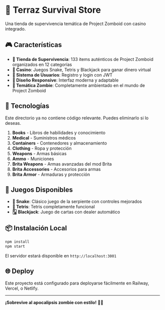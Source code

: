 # 🧟 Terraz Survival Store

Una tienda de supervivencia temática de Project Zomboid con casino integrado.

## 🎮 Características

- **🛒 Tienda de Supervivencia**: 133 items auténticos de Project Zomboid organizados en 12 categorías
- **🎰 Casino**: Juegos Snake, Tetris y Blackjack para ganar dinero virtual
- **🔐 Sistema de Usuarios**: Registro y login con JWT
- **🎨 Diseño Responsive**: Interfaz moderna y adaptable
- **🧟 Temática Zombie**: Completamente ambientado en el mundo de Project Zomboid

## 🚀 Tecnologías


Este directorio ya no contiene código relevante. Puedes eliminarlo si lo deseas.

1. **Books** - Libros de habilidades y conocimiento
5. **Medical** - Suministros médicos
6. **Containers** - Contenedores y almacenamiento
7. **Clothing** - Ropa y protección
8. **Weapons** - Armas básicas
9. **Ammo** - Municiones
10. **Brita Weapons** - Armas avanzadas del mod Brita
11. **Brita Accessories** - Accesorios para armas
12. **Brita Armor** - Armaduras y protección

## 🎯 Juegos Disponibles

- **🐍 Snake**: Clásico juego de la serpiente con controles mejorados
- **🧩 Tetris**: Tetris completamente funcional
- **🂡 Blackjack**: Juego de cartas con dealer automático

## 📦 Instalación Local

```bash
npm install
npm start
```

El servidor estará disponible en `http://localhost:3001`

## 🌐 Deploy

Este proyecto está configurado para deployarse fácilmente en Railway, Vercel, o Netlify.

---

**¡Sobrevive al apocalipsis zombie con estilo!** 🧟‍♂️
